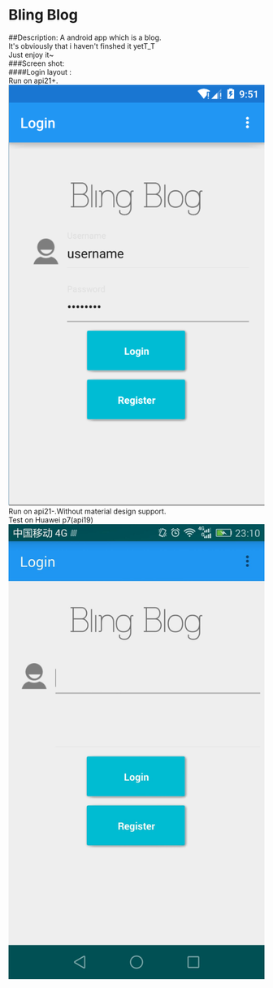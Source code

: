 # Bling Blog
##Description:
A android app which is a blog.  
It's obviously that i haven't finshed it yetT_T  
Just enjoy it~  
###Screen shot:  
####Login layout :  
Run on api21+.
![login_layout](https://github.com/helloqiu/Bling_Blog/blob/master/screen_shot/login_screenshot.png)  
Run on api21-.Without material design support.  
Test on Huawei p7(api19)  
![login_layout_oldapis](https://github.com/helloqiu/Bling_Blog/blob/master/screen_shot/login_screenshot_oldapis.png)


